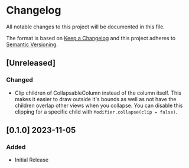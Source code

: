 # Changelog

All notable changes to this project will be documented in this file.

The format is based on [Keep a Changelog](http://keepachangelog.com/en/1.0.0/)
and this project adheres to [Semantic Versioning](http://semver.org/spec/v2.0.0.html).

## [Unreleased]

### Changed
- Clip children of CollapsableColumn instead of the column itself. This makes it easier to draw
  outside it's bounds as well as not have the children overlap other views when you collapse. You
  can disable this clipping for a specific child with `Modifier.collapse(clip = false)`.

## [0.1.0] 2023-11-05

### Added
- Initial Release